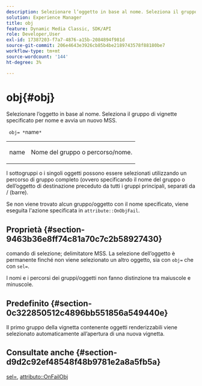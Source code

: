 ```yaml
---
description: Selezionare l’oggetto in base al nome. Seleziona il gruppo di vignette specificato per nome e avvia un nuovo MSS.
solution: Experience Manager
title: obj
feature: Dynamic Media Classic, SDK/API
role: Developer,User
exl-id: 17387203-f7a7-4876-a15b-2084894f981d
source-git-commit: 206e4643e3926cb85b4be2189743578f88180be7
workflow-type: tm+mt
source-wordcount: '144'
ht-degree: 3%

---
```


# obj{#obj}

Selezionare l’oggetto in base al nome. Seleziona il gruppo di vignette specificato per nome e avvia un nuovo MSS.

` obj= *`name`*`

<table id="simpletable_6E0DA6CBCDCF4CDDAFA5A4C38E0D5FC5"> 
 <tr class="strow"> 
  <td class="stentry"> <p> <span class="codeph"> <span class="varname"> name  </span> </span> </p> </td> 
  <td class="stentry"> <p>Nome del gruppo o percorso/nome. </p> </td> 
 </tr> 
</table>

I sottogruppi o i singoli oggetti possono essere selezionati utilizzando un percorso di gruppo completo (ovvero specificando il nome del gruppo o dell’oggetto di destinazione preceduto da tutti i gruppi principali, separati da / (barre).

Se non viene trovato alcun gruppo/oggetto con il nome specificato, viene eseguita l&#39;azione specificata in `attribute::OnObjFail`.

## Proprietà {#section-9463b36e8ff74c81a70c7c2b58927430}

comando di selezione; delimitatore MSS. La selezione dell’oggetto è permanente finché non viene selezionato un altro oggetto, sia con `obj=` che con `sel=`.

I nomi e i percorsi dei gruppi/oggetti non fanno distinzione tra maiuscole e minuscole.

## Predefinito {#section-0c322850512c4896bb551856a549440e}

Il primo gruppo della vignetta contenente oggetti renderizzabili viene selezionato automaticamente all’apertura di una nuova vignetta.

## Consultate anche {#section-d9d2c92ef48548f48b9781e2a8a5fb5a}

[sel=](../../../../../ir-api/http-protocol/image-rendering-api-ref/c-ir-http-protocol-ref/c-ir-http-protocol-command-reference/r-ir-sel.md#reference-01322c58d414481385c29fcdd27a090b),  [attributo::OnFailObj](../../../../../ir-api/material-cat/image-rendering-api-ref/c-ir-material-catalog/c-ir-attributes-reference/r-ir-onfailobj.md#reference-4c6ba90418e84da5831f8573bbbf2c8d)
